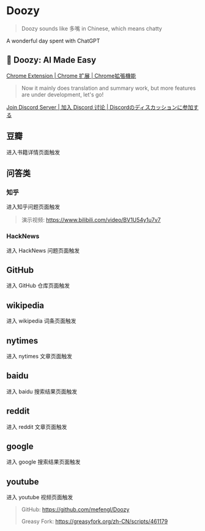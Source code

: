 # Doozy

> Doozy sounds like 多嘴 in Chinese, which means chatty

A wonderful day spent with ChatGPT

## 🦜 Doozy: AI Made Easy

[Chrome Extension | Chrome 扩展 | Chrome拡張機能](https://chromewebstore.google.com/detail/doozy-ai-made-easy/okifoaikfmpfcamplcfjkpdnhfodpkil)
> Now it mainly does translation and summary work, but more features are under development, let's go!

[Join Discord Server | 加入 Discord 讨论 | Discordのディスカッションに参加する](https://discord.gg/pwTKpnc2sF)

## 豆瓣

进入书籍详情页面触发

## 问答类

### 知乎

进入知乎问题页面触发

> 演示视频: https://www.bilibili.com/video/BV1U54y1u7v7

### HackNews

进入 HackNews 问题页面触发

## GitHub

进入 GitHub 仓库页面触发

## wikipedia

进入 wikipedia 词条页面触发

## nytimes

进入 nytimes 文章页面触发

## baidu

进入 baidu 搜索结果页面触发

## reddit

进入 reddit 文章页面触发

## google

进入 google 搜索结果页面触发

## youtube

进入 youtube 视频页面触发

> GitHub: https://github.com/mefengl/Doozy
>
> Greasy Fork: https://greasyfork.org/zh-CN/scripts/461179
